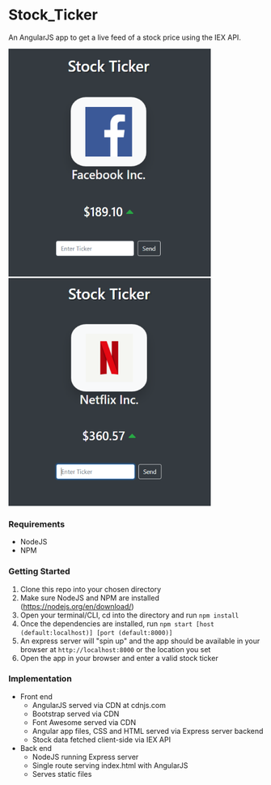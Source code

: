 # Stock_Ticker
An AngularJS app to get a live feed of a stock price using the IEX API.

<img src="https://github.com/teddy-owen/Stock_Ticker/blob/master/images/ticker1.PNG" alt="drawing" height="450px" width="400px"/> <img src="https://github.com/teddy-owen/Stock_Ticker/blob/master/images/ticker2.PNG" alt="drawing" height="450px" width="400px"/>

### Requirements
- NodeJS
- NPM

### Getting Started
1. Clone this repo into your chosen directory
1. Make sure NodeJS and NPM are installed (https://nodejs.org/en/download/) 
1. Open your terminal/CLI, cd into the directory and run `npm install`
1. Once the dependencies are installed, run `npm start [host (default:localhost)] [port (default:8000)]`
1. An express server will "spin up" and the app should be available in your browser at `http://localhost:8000` or the location you set 
1. Open the app in your browser and enter a valid stock ticker

### Implementation
- Front end
  - AngularJS served via CDN at cdnjs.com
  - Bootstrap served via CDN
  - Font Awesome served via CDN
  - Angular app files, CSS and HTML served via Express server backend
  - Stock data fetched client-side via IEX API
- Back end
  - NodeJS running Express server
  - Single route serving index.html with AngularJS 
  - Serves static files
